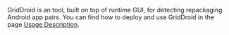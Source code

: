 GridDroid is an tool, built on top of runtime GUI, for detecting repackaging Android app pairs.
You can find how to deploy and use GridDroid in the page [Usage Description](usage.md).

